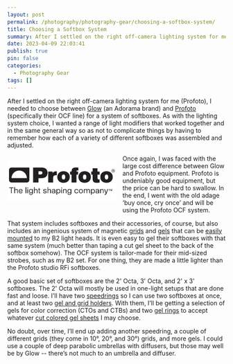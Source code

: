 ```yaml
---
layout: post
permalink: /photography/photography-gear/choosing-a-softbox-system/
title: Choosing a Softbox System
summary: After I settled on the right off-camera lighting system for me (Profoto), I needed to choose between [Glow](https://www.adorama.com/brands/Glow) (an Adorama brand) and [Profoto](https://profoto.com/us/products/light-shaping-tools) (specifically their OCF line) for a system of softboxes.
date: 2023-04-09 22:03:41
publish: true
pin: false
categories:
  - Photography Gear
tags: []
---
```


After I settled on the right off-camera lighting system for me (Profoto), I needed to choose between [Glow](https://www.adorama.com/brands/Glow) (an Adorama brand) and [Profoto](https://profoto.com/us/products/light-shaping-tools) (specifically their OCF line) for a system of softboxes. As with the lighting system choice, I wanted a range of light modifiers that worked together and in the same general way so as not to complicate things by having to remember how each of a variety of different softboxes was assembled and adjusted.

<img src="/images/wp-content/uploads/2023/10/profoto-logo.png" alt="Profoto Logo" style="float: left; width: 50%; margin: 1em 1em 1em 0em">

Once again, I was faced with the large cost difference between Glow and Profoto equipment. Profoto is undeniably good equipment, but the price can be hard to swallow. In the end, I went with the old adage ‘buy once, cry once’ and will be using the Profoto OCF system.

That system includes softboxes and their accessories, of course, but also includes an ingenious system of magnetic [grids](https://profoto.com/us/products/light-shaping-tools/grids/ocf-ii-grids) and [gels](https://profoto.com/us/products/light-shaping-tools/gels/ocf-ii-gels) that can be [easily mounted](https://profoto.com/us/products/light-shaping-tools/accessories-for-light-shaping-tools/ocf-ii-grid--gel-holder) to my B2 light heads. It is even easy to gel their softboxes with that same system (much better than taping a cut gel sheet to the back of the softbox somehow). The OCF system is tailor-made for their mid-sized strobes, such as my B2 set. For one thing, they are made a little lighter than the Profoto studio RFi softboxes.

A good basic set of softboxes are the 2\' Octa, 3\' Octa, and 2\' x 3\' softboxes. The 2\' Octa will mostly be used in one-light setups that are done fast and loose. I’ll have two [speedrings](https://profoto.com/us/products/light-shaping-tools/accessories-for-light-shaping-tools/softbox-accessories/ocf-speedring-8b00aca8?gclid=Cj0KCQjwz6ShBhCMARIsAH9A0qVu7T2164hVlsszCjYNgMW9noD6fl1BTVW0i09HOeMoDHw3XhzRVpgaAqKrEALw_wcB) so I can use two softboxes at once, and at least two [gel and grid holders](https://profoto.com/int/products/light-shaping-tools/accessories-for-light-shaping-tools/ocf-ii-grid--gel-holder). With them, I’ll be getting a selection of gels for color correction (CTOs and CTBs) and two [gel rings](https://profoto.com/us/products/light-shaping-tools/accessories-for-light-shaping-tools/ocf-ii-gel-ring-acbade12) to accept whatever [cut colored gel sheets](https://us.rosco.com/en/product/color-correction-filter-kit) I may choose.

No doubt, over time, I’ll end up adding another speedring, a couple of different grids (they come in 10°, 20°, and 30°) grids, and more gels. I could use a couple of deep parabolic umbrellas with diffusers, but those may well be by Glow -- there’s not much to an umbrella and diffuser.
